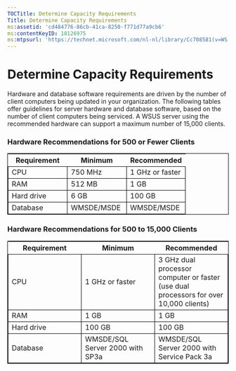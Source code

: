 ```yaml
---
TOCTitle: Determine Capacity Requirements
Title: Determine Capacity Requirements
ms:assetid: 'cd484776-86cb-41ca-8250-f771d77a9cb6'
ms:contentKeyID: 18126975
ms:mtpsurl: 'https://technet.microsoft.com/nl-nl/library/Cc708581(v=WS.10)'
---
```


Determine Capacity Requirements
===============================

Hardware and database software requirements are driven by the number of client computers being updated in your organization. The following tables offer guidelines for server hardware and database software, based on the number of client computers being serviced. A WSUS server using the recommended hardware can support a maximum number of 15,000 clients.

### Hardware Recommendations for 500 or Fewer Clients

 
<table style="border:1px solid black;">
<colgroup>
<col width="33%" />
<col width="33%" />
<col width="33%" />
</colgroup>
<thead>
<tr class="header">
<th>Requirement</th>
<th>Minimum</th>
<th>Recommended</th>
</tr>
</thead>
<tbody>
<tr class="odd">
<td style="border:1px solid black;">CPU</td>
<td style="border:1px solid black;">750 MHz</td>
<td style="border:1px solid black;">1 GHz or faster</td>
</tr>
<tr class="even">
<td style="border:1px solid black;">RAM</td>
<td style="border:1px solid black;">512 MB</td>
<td style="border:1px solid black;">1 GB</td>
</tr>
<tr class="odd">
<td style="border:1px solid black;">Hard drive</td>
<td style="border:1px solid black;">6 GB</td>
<td style="border:1px solid black;">100 GB</td>
</tr>
<tr class="even">
<td style="border:1px solid black;">Database</td>
<td style="border:1px solid black;">WMSDE/MSDE</td>
<td style="border:1px solid black;">WMSDE/MSDE</td>
</tr>
</tbody>
</table>
  
### Hardware Recommendations for 500 to 15,000 Clients

 
<table style="border:1px solid black;">
<colgroup>
<col width="33%" />
<col width="33%" />
<col width="33%" />
</colgroup>
<thead>
<tr class="header">
<th>Requirement</th>
<th>Minimum</th>
<th>Recommended</th>
</tr>
</thead>
<tbody>
<tr class="odd">
<td style="border:1px solid black;">CPU</td>
<td style="border:1px solid black;">1 GHz or faster</td>
<td style="border:1px solid black;">3 GHz dual processor computer or faster (use dual processors for over 10,000 clients)</td>
</tr>
<tr class="even">
<td style="border:1px solid black;">RAM</td>
<td style="border:1px solid black;">1 GB</td>
<td style="border:1px solid black;">1 GB</td>
</tr>
<tr class="odd">
<td style="border:1px solid black;">Hard drive</td>
<td style="border:1px solid black;">100 GB</td>
<td style="border:1px solid black;">100 GB</td>
</tr>
<tr class="even">
<td style="border:1px solid black;">Database</td>
<td style="border:1px solid black;">WMSDE/SQL Server 2000 with SP3a</td>
<td style="border:1px solid black;">WMSDE/SQL Server 2000 with Service Pack 3a</td>
</tr>
</tbody>
</table>
